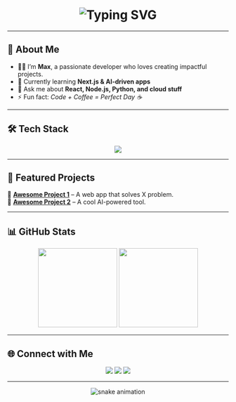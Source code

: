 <!-- Header with Animation -->
<h1 align="center">
  <img src="https://readme-typing-svg.herokuapp.com?font=Fira+Code&weight=600&size=30&pause=1000&color=1AF7E1&center=true&vCenter=true&width=600&lines=Hey+there+👋;I'm+Max!;Full-Stack+Developer+%F0%9F%92%BB;Always+learning+new+things+🚀" alt="Typing SVG" />
</h1>

---

## 🌟 About Me  
- 👨‍💻 I’m **Max**, a passionate developer who loves creating impactful projects.  
- 🌱 Currently learning **Next.js & AI-driven apps**  
- 💬 Ask me about **React, Node.js, Python, and cloud stuff**  
- ⚡ Fun fact: *Code + Coffee = Perfect Day ☕*  

---

## 🛠️ Tech Stack  
<p align="center">
  <img src="https://skillicons.dev/icons?i=js,ts,react,nextjs,nodejs,python,html,css,tailwind,git,github,docker,mongodb,mysql,aws" />
</p>

---

## 🚀 Featured Projects  
🔹 [**Awesome Project 1**](https://github.com/yourusername/project1) – A web app that solves X problem.  
🔹 [**Awesome Project 2**](https://github.com/yourusername/project2) – A cool AI-powered tool.  

---

## 📊 GitHub Stats  
<p align="center">
  <img src="https://github-readme-stats.vercel.app/api?username=yourusername&show_icons=true&theme=radical&hide_border=true" height="180"/>
  <img src="https://github-readme-streak-stats.herokuapp.com/?user=yourusername&theme=radical&hide_border=true" height="180"/>
</p>

---

## 🌐 Connect with Me  
<p align="center">
  <a href="https://linkedin.com/in/yourusername"><img src="https://img.shields.io/badge/LinkedIn-blue?style=for-the-badge&logo=linkedin" /></a>
  <a href="https://twitter.com/yourusername"><img src="https://img.shields.io/badge/Twitter-black?style=for-the-badge&logo=twitter" /></a>
  <a href="mailto:your.email@example.com"><img src="https://img.shields.io/badge/Email-red?style=for-the-badge&logo=gmail" /></a>
</p>

---

<p align="center">
  <img src="https://raw.githubusercontent.com/yourusername/yourusername/output/github-contribution-grid-snake.svg" alt="snake animation"/>
</p>
